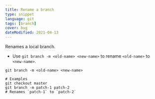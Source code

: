 ```yaml
---
title: Rename a branch
type: snippet
language: git
tags: [branch]
cover: bug
dateModified: 2021-04-13
---
```


Renames a local branch.

- Use `git branch -m <old-name> <new-name>` to rename `<old-name>` to `<new-name>`.

```shell
git branch -m <old-name> <new-name>

# Examples
git checkout master
git branch -m patch-1 patch-2
# Renames `patch-1` to `patch-2`
```
